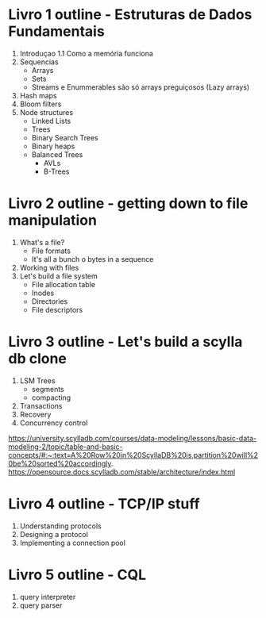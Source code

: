 # Livro 1 outline - Estruturas de Dados Fundamentais

1. Introduçao
    1.1 Como a memória funciona
2. Sequencias
    - Arrays
    - Sets
    - Streams e Enummerables são só arrays preguiçosos (Lazy arrays)
3. Hash maps
4. Bloom filters
5. Node structures
    - Linked Lists
    - Trees
    - Binary Search Trees
    - Binary heaps
    - Balanced Trees
        - AVLs
        - B-Trees

# Livro 2 outline - getting down to file manipulation

1. What's a file?
    - File formats
    - It's all a bunch o bytes in a sequence
2. Working with files
3. Let's build a file system
    - File allocation table
    - Inodes
    - Directories
    - File descriptors

# Livro 3 outline - Let's build a scylla db clone

1. LSM Trees
    - segments
    - compacting
2. Transactions
3. Recovery
4. Concurrency control

https://university.scylladb.com/courses/data-modeling/lessons/basic-data-modeling-2/topic/table-and-basic-concepts/#:~:text=A%20Row%20in%20ScyllaDB%20is,partition%20will%20be%20sorted%20accordingly.
https://opensource.docs.scylladb.com/stable/architecture/index.html

# Livro 4 outline - TCP/IP stuff

1. Understanding protocols
2. Designing a protocol
3. Implementing a connection pool

# Livro 5 outline - CQL

1. query interpreter
2. query parser
